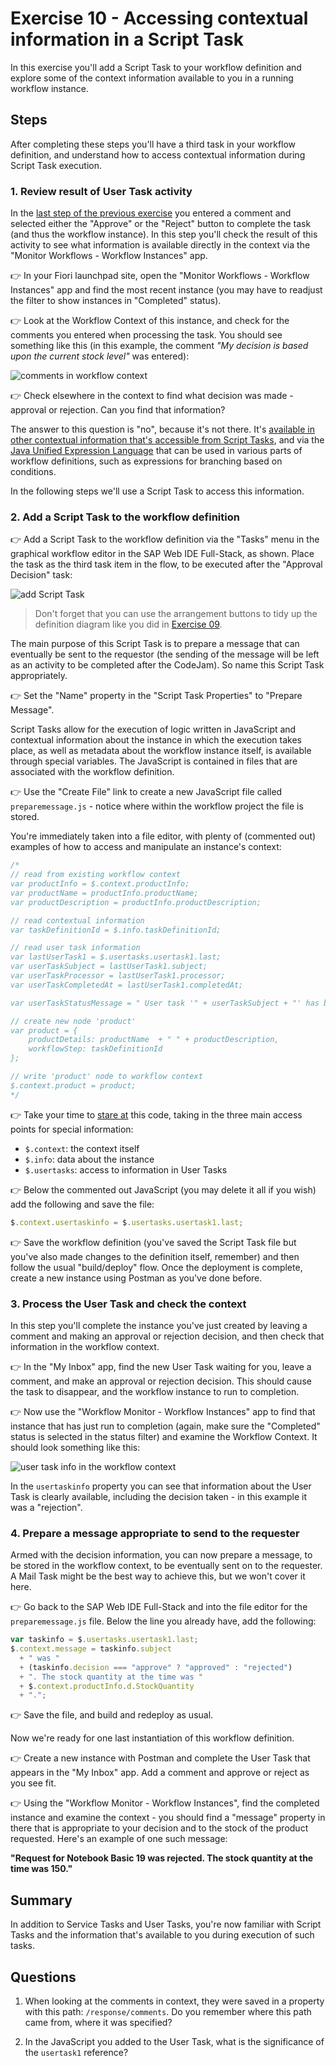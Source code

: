 # Exercise 10 - Accessing contextual information in a Script Task

In this exercise you'll add a Script Task to your workflow definition and explore some of the context information available to you in a running workflow instance.

## Steps

After completing these steps you'll have a third task in your workflow definition, and understand how to access contextual information during Script Task execution.

### 1. Review result of User Task activity

In the [last step of the previous exercise](../09#5-try-the-form-out) you entered a comment and selected either the "Approve" or the "Reject" button to complete the task (and thus the workflow instance). In this step you'll check the result of this activity to see what information is available directly in the context via the "Monitor Workflows - Workflow Instances" app.

:point_right: In your Fiori launchpad site, open the "Monitor Workflows - Workflow Instances" app and find the most recent instance (you may have to readjust the filter to show instances in "Completed" status).

:point_right: Look at the Workflow Context of this instance, and check for the comments you entered when processing the task. You should see something like this (in this example, the comment _"My decision is based upon the current stock level"_ was entered):

![comments in workflow context](commentsincontext.png)

:point_right: Check elsewhere in the context to find what decision was made - approval or rejection. Can you find that information?

The answer to this question is "no", because it's not there. It's [available in other contextual information that's accessible from Script Tasks](https://help.sap.com/viewer/e157c391253b4ecd93647bf232d18a83/Cloud/en-US/1a25295cfee142dda232ed14a33c8665.html), and via the [Java Unified Expression Language](https://help.sap.com/viewer/e157c391253b4ecd93647bf232d18a83/Cloud/en-US/9f91b1c0fac3414d9cba1015dea381f1.html) that can be used in various parts of workflow definitions, such as expressions for branching based on conditions.

In the following steps we'll use a Script Task to access this information.


### 2. Add a Script Task to the workflow definition

:point_right: Add a Script Task to the workflow definition via the "Tasks" menu in the graphical workflow editor in the SAP Web IDE Full-Stack, as shown. Place the task as the third task item in the flow, to be executed after the "Approval Decision" task:

![add Script Task](addscripttask.png)

> Don't forget that you can use the arrangement buttons to tidy up the definition diagram like you did in [Exercise 09](../09#2-add-a-user-task-to-the-definition).

The main purpose of this Script Task is to prepare a message that can eventually be sent to the requestor (the sending of the message will be left as an activity to be completed after the CodeJam). So name this Script Task appropriately.

:point_right: Set the "Name" property in the "Script Task Properties" to "Prepare Message".

Script Tasks allow for the execution of logic written in JavaScript and contextual information about the instance in which the execution takes place, as well as metadata about the workflow instance itself, is available through special variables. The JavaScript is contained in files that are associated with the workflow definition.

:point_right: Use the "Create File" link to create a new JavaScript file called `preparemessage.js` - notice where within the workflow project the file is stored.

You're immediately taken into a file editor, with plenty of (commented out) examples of how to access and manipulate an instance's context:

```javascript
/*
// read from existing workflow context
var productInfo = $.context.productInfo;
var productName = productInfo.productName;
var productDescription = productInfo.productDescription;

// read contextual information
var taskDefinitionId = $.info.taskDefinitionId;

// read user task information
var lastUserTask1 = $.usertasks.usertask1.last;
var userTaskSubject = lastUserTask1.subject;
var userTaskProcessor = lastUserTask1.processor;
var userTaskCompletedAt = lastUserTask1.completedAt;

var userTaskStatusMessage = " User task '" + userTaskSubject + "' has been completed by " + userTaskProcessor + " at " + userTaskCompletedAt;

// create new node 'product'
var product = {
    productDetails: productName  + " " + productDescription,
    workflowStep: taskDefinitionId
};

// write 'product' node to workflow context
$.context.product = product;
*/
```

:point_right: Take your time to [stare at](https://langram.org/2019/04/08/es6-reduce-and-pipe/) this code, taking in the three main access points for special information:

- `$.context`: the context itself
- `$.info`: data about the instance
- `$.usertasks`: access to information in User Tasks

:point_right: Below the commented out JavaScript (you may delete it all if you wish) add the following and save the file:

```javascript
$.context.usertaskinfo = $.usertasks.usertask1.last;
```

:point_right: Save the workflow definition (you've saved the Script Task file but you've also made changes to the definition itself, remember) and then follow the usual "build/deploy" flow. Once the deployment is complete, create a new instance using Postman as you've done before.


### 3. Process the User Task and check the context

In this step you'll complete the instance you've just created by leaving a comment and making an approval or rejection decision, and then check that information in the workflow context.

:point_right: In the "My Inbox" app, find the new User Task waiting for you, leave a comment, and make an approval or rejection decision. This should cause the task to disappear, and the workflow instance to run to completion.

:point_right: Now use the "Workflow Monitor - Workflow Instances" app to find that instance that has just run to completion (again, make sure the "Completed" status is selected in the status filter) and examine the Workflow Context. It should look something like this:

![user task info in the workflow context](usertaskinfo.png)

In the `usertaskinfo` property you can see that information about the User Task is clearly available, including the decision taken - in this example it was a "rejection".

### 4. Prepare a message appropriate to send to the requester

Armed with the decision information, you can now prepare a message, to be stored in the workflow context, to be eventually sent on to the requester. A Mail Task might be the best way to achieve this, but we won't cover it here.

:point_right: Go back to the SAP Web IDE Full-Stack and into the file editor for the `preparemessage.js` file. Below the line you already have, add the following:

```javascript
var taskinfo = $.usertasks.usertask1.last;
$.context.message = taskinfo.subject
  + " was "
  + (taskinfo.decision === "approve" ? "approved" : "rejected")
  + ". The stock quantity at the time was "
  + $.context.productInfo.d.StockQuantity
  + ".";
```

:point_right: Save the file, and build and redeploy as usual.

Now we're ready for one last instantiation of this workflow definition.

:point_right: Create a new instance with Postman and complete the User Task that appears in the "My Inbox" app. Add a comment and approve or reject as you see fit.

:point_right: Using the "Workflow Monitor - Workflow Instances", find the completed instance and examine the context - you should find a "message" property in there that is appropriate to your decision and to the stock of the product requested. Here's an example of one such message:

**"Request for Notebook Basic 19 was rejected. The stock quantity at the time was 150."**


## Summary

In addition to Service Tasks and User Tasks, you're now familiar with Script Tasks and the information that's available to you during execution of such tasks.

## Questions

1. When looking at the comments in context, they were saved in a property with this path: `/response/comments`. Do you remember where this path came from, where it was specified?

1. In the JavaScript you added to the User Task, what is the significance of the `usertask1` reference?
